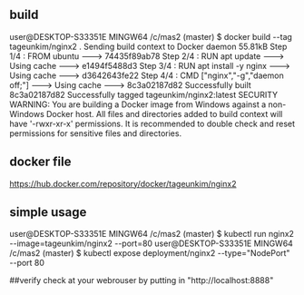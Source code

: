 
## build
user@DESKTOP-S33351E MINGW64 /c/mas2 (master)
$ docker build --tag tageunkim/nginx2  .
Sending build context to Docker daemon  55.81kB
Step 1/4 : FROM ubuntu
 ---> 74435f89ab78
Step 2/4 : RUN apt update
 ---> Using cache
 ---> e1494f5488d3
Step 3/4 : RUN apt install -y nginx
 ---> Using cache
 ---> d3642643fe22
Step 4/4 : CMD ["nginx","-g","daemon off;"]
 ---> Using cache
 ---> 8c3a02187d82
Successfully built 8c3a02187d82
Successfully tagged tageunkim/nginx2:latest
SECURITY WARNING: You are building a Docker image from Windows against a non-Windows Docker host. All files and directories added to build context will have '-rwxr-xr-x' permissions. It is recommended to double check and reset permissions for sensitive files and directories.

## docker file
https://hub.docker.com/repository/docker/tageunkim/nginx2

## simple usage
user@DESKTOP-S33351E MINGW64 /c/mas2 (master)
$ kubectl run nginx2 --image=tageunkim/nginx2 --port=80
user@DESKTOP-S33351E MINGW64 /c/mas2 (master)
$ kubectl expose deployment/nginx2 --type="NodePort" --port 80

##verify
check at your webrouser by putting in "http://localhost:8888"
